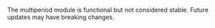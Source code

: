 The multiperiod module is functional but not considered stable. Future updates may have breaking changes.
